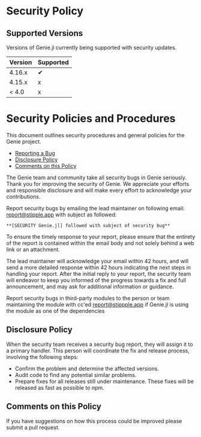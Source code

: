 # Security Policy

## Supported Versions

Versions of Genie.jl currently being supported with security updates.

| Version | Supported          |
| ------- | ------------------ |
| 4.16.x  |        ✔           |
| 4.15.x  |        x           |
| < 4.0   |        x           |

# Security Policies and Procedures

This document outlines security procedures and general policies for the Genie
project.

  * [Reporting a Bug](#reporting-a-bug)
  * [Disclosure Policy](#disclosure-policy)
  * [Comments on this Policy](#comments-on-this-policy)

The Genie team and community take all security bugs in Genie seriously.
Thank you for improving the security of Genie. We appreciate your efforts and
responsible disclosure and will make every effort to acknowledge your
contributions.

Report security bugs by emailing the lead maintainer on following email: <report@stipple.app> with subject as followed: 

`**[SECURITY Genie.jl] followed with subject of security bug**`

To ensure the timely response to your report, please ensure that the entirety
of the report is contained within the email body and not solely behind a web
link or an attachment.

The lead maintainer will acknowledge your email within 42 hours, and will send a
more detailed response within 42 hours indicating the next steps in handling
your report. After the initial reply to your report, the security team will
endeavor to keep you informed of the progress towards a fix and full
announcement, and may ask for additional information or guidance.

Report security bugs in third-party modules to the person or team maintaining
the module with cc'ed report@stippple.app if Genie.jl is using the module as one of the dependencies

## Disclosure Policy

When the security team receives a security bug report, they will assign it to a
primary handler. This person will coordinate the fix and release process,
involving the following steps:

  * Confirm the problem and determine the affected versions.
  * Audit code to find any potential similar problems.
  * Prepare fixes for all releases still under maintenance. These fixes will be
    released as fast as possible to npm.

## Comments on this Policy

If you have suggestions on how this process could be improved please submit a
pull request.